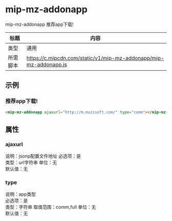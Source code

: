# mip-mz-addonapp

mip-mz-addonapp 推荐app下载!

标题|内容
----|----
类型|通用
所需脚本|https://c.mipcdn.com/static/v1/mip-mz-addonapp/mip-mz-addonapp.js

## 示例

### 推荐app下载!
```html
<mip-mz-addonapp ajaxurl="http://m.muzisoft.com/" type="comm"></mip-mz-addonapp>
```

## 属性

### ajaxurl

说明：jsonp配置文件地址 
必选项：是   
类型：url字符串
单位：无   
默认值：无   

### type

说明：app类型  
必选项：是   
类型：字符串
取值范围：comm,full 
单位：无   
默认值：无




